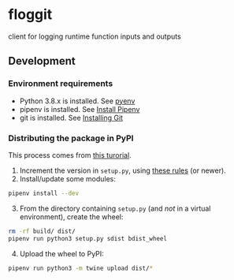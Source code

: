 # floggit
client for logging runtime function inputs and outputs

## Development

### Environment requirements

* Python 3.8.x is installed. See [pyenv](https://github.com/pyenv/pyenv)
* pipenv is installed. See [Install Pipenv](https://pipenv.pypa.io/en/latest/#install-pipenv-today )
* git is installed. See [Installing Git](https://git-scm.com/book/en/v2/Getting-Started-Installing-Git )

### Distributing the package in PyPI

This process comes from [this turorial](https://packaging.python.org/tutorials/packaging-projects/).
1. Increment the version in `setup.py`, using [these rules](https://www.python.org/dev/peps/pep-0440/) (or newer).
2. Install/update some modules:

```bash
pipenv install --dev
```

3. From the directory containing `setup.py` (and _not_ in a virtual environment), create the wheel:

```bash
rm -rf build/ dist/
pipenv run python3 setup.py sdist bdist_wheel
```

4. Upload the wheel to PyPI:
```bash
pipenv run python3 -m twine upload dist/*
```
